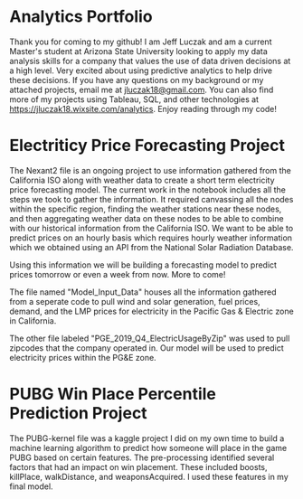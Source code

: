 # Analytics Portfolio
Thank you for coming to my github! I am Jeff Luczak and am a current Master's student at Arizona State University looking to apply
my data analysis skills for a company that values the use of data driven decisions at a high level. Very excited about using
predictive analytics to help drive these decisions. If you have any questions on my background or my attached projects, email me
at jluczak18@gmail.com. You can also find more of my projects using Tableau, SQL, and other technologies at https://jluczak18.wixsite.com/analytics. Enjoy reading through my code!

# Electriticy Price Forecasting Project
The Nexant2 file is an ongoing project to use information gathered from the California ISO along with weather data 
to create a short term electricity price forecasting model. The current work in the notebook includes all the steps we took to gather
the information. It required canvassing all the nodes within the specific region, finding the weather stations near these nodes,
and then aggregating weather data on these nodes to be able to combine with our historical information from the California ISO.
We want to be able to predict prices on an hourly basis which requires hourly weather information which we obtained using an API
from the National Solar Radiation Database.

Using this information we will be building a forecasting model to predict prices tomorrow or even a week from now. More to come!

The file named "Model_Input_Data" houses all the information gathered from a seperate code to pull wind and solar generation,
fuel prices, demand, and the LMP prices for electricity in the Pacific Gas & Electric zone in California. 

The other file labeled "PGE_2019_Q4_ElectricUsageByZip" was used to pull zipcodes that the company operated in. Our model will be 
used to predict electricity prices within the PG&E zone.

# PUBG Win Place Percentile Prediction Project
The PUBG-kernel file was a kaggle project I did on my own time to build a machine learning algorithm to predict how someone will
place in the game PUBG based on certain features. The pre-processing identified several factors that had an impact on win placement.
These included boosts, killPlace, walkDistance, and weaponsAcquired. I used these features in my final model.
